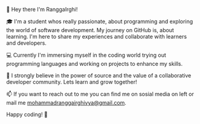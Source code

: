 👋 Hey there I'm RanggaIrghi!

🎓 I'm a student whos really passionate, about programming and exploring the world of software development. My journey on GitHub is, about learning. I'm here to share my experiences and collaborate with learners and developers.

💻 Currently I'm immersing myself in the coding world trying out programming languages and working on projects to enhance my skills.

🌱 I strongly believe in the power of source and the value of a collaborative developer community. Lets learn and grow together!

📫 If you want to reach out to me you can find me on sosial media on left or mail me mohammadranggairghivya@gmail.com.

Happy coding! 🚀

